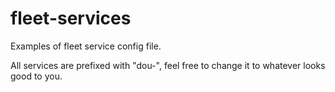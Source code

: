 # fleet-services

Examples of fleet service config file.

All services are prefixed with "dou-", feel free to change it to whatever looks good to you.
